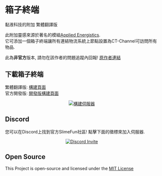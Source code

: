 # 箱子終端
黏液科技的附加 繁體翻譯版

此附加靈感來源於著名的模組[Applied Energistics](https://www.curseforge.com/minecraft/mc-mods/applied-energistics-2).<br>
它可添加一個箱子終端讓所有連結物流系統上節點設置為CT-Channel可訪問所有物品.

此為**非官方**版本, 請勿在該作者的問題追蹤內回報!
[原作者連結](https://github.com/TheBusyBiscuit/ChestTerminal)

## 下載箱子終端
繁體翻譯版: [構建頁面](https://xmikux.github.io/builds/xMikux/ChestTerminal/master)<br>
官方開發版: [開發版構建頁面](https://thebusybiscuit.github.io/builds/TheBusyBiscuit/ChestTerminal/master/)
<p align="center">
  <a href="https://xmikux.github.io/builds/xMikux/ChestTerminal/master/">
    <img src="https://xmikux.github.io/builds/xMikux/ChestTerminal/master/badge.svg" alt="構建伺服器"/>
  </a>
</p>

## Discord
您可以在Discord上找到官方SlimeFun社區! 點擊下面的徵標來加入伺服器.
<p align="center">
  <a href="https://discord.gg/fsD4Bkh">
    <img src="https://img.shields.io/discord/565557184348422174?color=7289DA&label=Discord&style=for-the-badge" alt="Discord Invite"/>
  </a>
</p>

## Open Source
This Project is open-source and licensed under the [MIT License](https://github.com/TheBusyBiscuit/ChestTerminal/blob/master/LICENSE)
